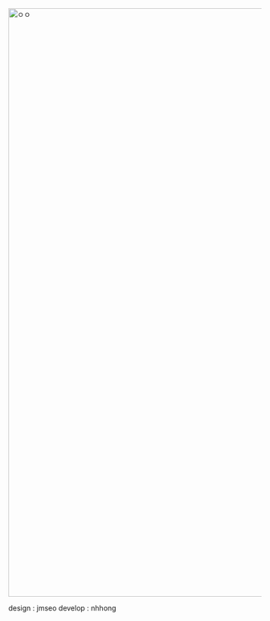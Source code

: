 
<img width="1172" alt="ㅇㅇ" src="https://github.com/ji-minseo/emoji-mbti/assets/58129595/a6d36c97-3c67-4226-a441-40a7f9c474dd">

design : jmseo
develop : nhhong
